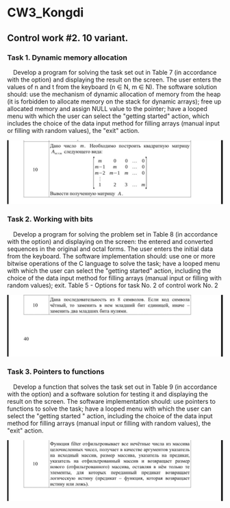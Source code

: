 # CW3_Kongdi

<h2>Control work #2. 10 variant.</h2>

<h3>Task 1. Dynamic memory allocation</h3>
    <p>
        &emsp;Develop a program for solving the task set out in Table 7 (in
        accordance with the option) and displaying the result on the screen.
        The user enters the values of n and t from the keyboard (n ∈ N, m ∈ N). The software solution
        should: use the mechanism of dynamic allocation of memory from the heap
        (it is forbidden to allocate memory on the stack for dynamic arrays);
        free up allocated memory and assign NULL value to the pointer;
        have a looped menu with which the user can select
        the "getting started" action, which includes the choice of the data input method for
        filling arrays (manual input or filling with random values),
        the "exit" action.
    </p>

<img src="Pics/KA_CW3_task1_10var.jpg">

<h3>Task 2. Working with bits</h3>
    <p>
        &emsp;Develop a program for solving the problem set in Table 8 (in
        accordance with the option) and displaying on the screen: the entered and converted
        sequences in the original and octal forms.
        The user enters the initial data from the keyboard. The software implementation should:
        use one or more
        bitwise operations of the C language to solve the task; have a looped menu with
        which the user can select the "getting started" action,
        including the choice of the data input method for filling arrays (manual input or
        filling with random values); exit.
        Table 5 - Options for task No. 2 of control work No. 2
    </p>

<img src="Pics/KA_CW3_task2_10var.jpg">

<h3>Task 3. Pointers to functions</h3>
    <p>
        &emsp;Develop a function that solves the task set out in Table 9 (in
        accordance with the option) and a software solution for testing it and
        displaying the result on the screen. The software implementation should: use
        pointers to functions to solve the task; have a looped
        menu with which the user can select the "getting started
        " action, including the choice of the data input method for filling arrays
        (manual input or filling with random values), the "exit" action.
    </p>

<img src="Pics/KA_CW3_task3_10var.jpg">
